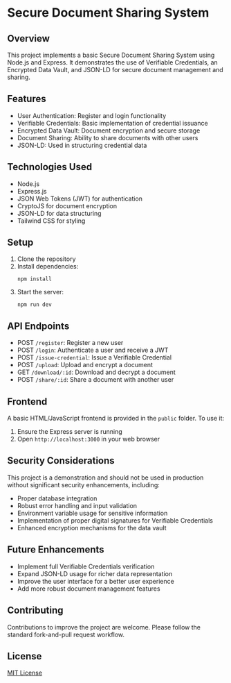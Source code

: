 # Secure Document Sharing System

## Overview

This project implements a basic Secure Document Sharing System using Node.js and Express. It demonstrates the use of Verifiable Credentials, an Encrypted Data Vault, and JSON-LD for secure document management and sharing.

## Features

- User Authentication: Register and login functionality
- Verifiable Credentials: Basic implementation of credential issuance
- Encrypted Data Vault: Document encryption and secure storage
- Document Sharing: Ability to share documents with other users
- JSON-LD: Used in structuring credential data

## Technologies Used

- Node.js
- Express.js
- JSON Web Tokens (JWT) for authentication
- CryptoJS for document encryption
- JSON-LD for data structuring
- Tailwind CSS for styling

## Setup

1. Clone the repository
2. Install dependencies:
   ```
   npm install
   ```
3. Start the server:
   ```
   npm run dev
   ```

## API Endpoints

- POST `/register`: Register a new user
- POST `/login`: Authenticate a user and receive a JWT
- POST `/issue-credential`: Issue a Verifiable Credential
- POST `/upload`: Upload and encrypt a document
- GET `/download/:id`: Download and decrypt a document
- POST `/share/:id`: Share a document with another user

## Frontend

A basic HTML/JavaScript frontend is provided in the `public` folder. To use it:

1. Ensure the Express server is running
2. Open `http://localhost:3000` in your web browser

## Security Considerations

This project is a demonstration and should not be used in production without significant security enhancements, including:

- Proper database integration
- Robust error handling and input validation
- Environment variable usage for sensitive information
- Implementation of proper digital signatures for Verifiable Credentials
- Enhanced encryption mechanisms for the data vault

## Future Enhancements

- Implement full Verifiable Credentials verification
- Expand JSON-LD usage for richer data representation
- Improve the user interface for a better user experience
- Add more robust document management features

## Contributing

Contributions to improve the project are welcome. Please follow the standard fork-and-pull request workflow.

## License

[MIT License](LICENSE)
